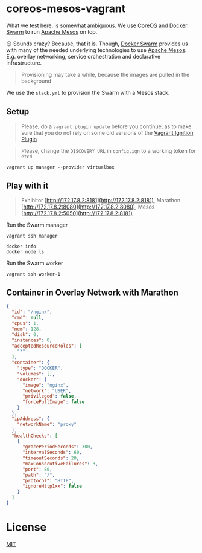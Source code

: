 # coreos-mesos-vagrant

What we test here, is somewhat ambiguous. We use [CoreOS](https://coreos.com/) and [Docker Swarm](https://docs.docker.com/engine/swarm/) to run [Apache Mesos](http://mesos.apache.org/) on top. 

:smirk: Sounds crazy? Because, that it is. Though, [Docker Swarm](https://docs.docker.com/engine/swarm/) provides us with many of the needed underlying technologies to use [Apache Mesos](http://mesos.apache.org/). E.g. overlay networking, service orchestration and declarative infrastructure.

> Provisioning may take a while, because the images are pulled in the background

We use the `stack.yml` to provision the Swarm with a Mesos stack.

## Setup

> Please, do a `vagrant plugin update` before you continue, as to make sure that you do not rely on some old versions of the [Vagrant Ignition Plugin](https://github.com/coreos/vagrant-ignition)

> Please, change the `DISCOVERY_URL` in `config.ign` to a working token for `etcd`

``` 
vagrant up manager --provider virtualbox
```

## Play with it

> Exhibitor [http://172.17.8.2:8181](http://172.17.8.2:8181), Marathon [http://172.17.8.2:8080](http://172.17.8.2:8080), Mesos [http://172.17.8.2:5050](http://172.17.8.2:8181)

Run the Swarm manager 

```
vagrant ssh manager
```

```
docker info
docker node ls
```

Run the Swarm worker

```
vagrant ssh worker-1
```

## Container in Overlay Network with Marathon

```json
{
  "id": "/nginx",
  "cmd": null,
  "cpus": 1,
  "mem": 128,
  "disk": 0,
  "instances": 0,
  "acceptedResourceRoles": [
    "*"
  ],
  "container": {
    "type": "DOCKER",
    "volumes": [],
    "docker": {
      "image": "nginx",
      "network": "USER",
      "privileged": false,
      "forcePullImage": false
    }
  },
  "ipAddress": {
    "networkName": "proxy"
  },
  "healthChecks": [
    {
      "gracePeriodSeconds": 300,
      "intervalSeconds": 60,
      "timeoutSeconds": 20,
      "maxConsecutiveFailures": 3,
      "port": 80,
      "path": "/",
      "protocol": "HTTP",
      "ignoreHttp1xx": false
    }
  ]
}
```

# License
[MIT](/LICENSE)